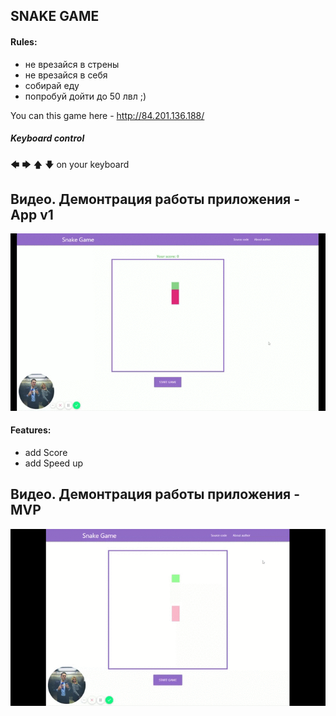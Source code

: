 ## SNAKE GAME 
#### Rules:
- не врезайся в стрены
- не врезайся в себя
- собирай еду
- попробуй дойти до 50 лвл ;)

You can this game here  -  http://84.201.136.188/

##### Keyboard control
&#129092; &#129094; &#129093; &#129095;  on your keyboard

## Видео. Демонтрация работы приложения - App v1 <br/>
![SnakeGame](https://raw.githubusercontent.com/mtytos/Hackaton-PhotoLab-TikTok/master/SnakeAppV1.gif)
#### Features:
- add Score
- add Speed up

## Видео. Демонтрация работы приложения - MVP <br/>
![SnakeGame](https://raw.githubusercontent.com/mtytos/Hackaton-PhotoLab-TikTok/master/SnkeGame.gif)
